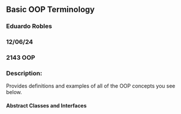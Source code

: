 ## Basic OOP Terminology
### Eduardo Robles
### 12/06/24
### 2143 OOP
### Description:
Provides definitions and examples of all of the OOP concepts you see below.

#### Abstract Classes and Interfaces
